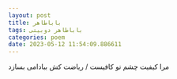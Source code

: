 ```yaml
---
layout: post
title: باباطاهر
tags: باباطاهر دوبیتی
categories: poem
date: 2023-05-12 11:54:09.886611
---
```


مرا کیفیت چشم تو کافیست / ریاضت کش ببادامی بسازد